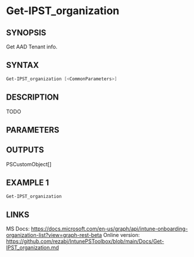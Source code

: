 ﻿# Get-IPST_organization

## SYNOPSIS 
Get AAD Tenant info.

## SYNTAX
```Powershell
Get-IPST_organization [<CommonParameters>]
```
## DESCRIPTION
TODO
## PARAMETERS


## OUTPUTS
PSCustomObject[]
## EXAMPLE 1
```Powershell
Get-IPST_organization
```
## LINKS 
MS Docs: https://docs.microsoft.com/en-us/graph/api/intune-onboarding-organization-list?view=graph-rest-beta
Online version: https://github.com/rezabj/IntunePSToolbox/blob/main/Docs/Get-IPST_organization.md

